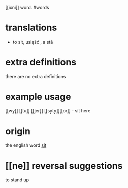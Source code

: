 [[ixni]] word.
#words
# translations
- to sit, usiąść , a stă
# extra definitions
there are no extra definitions 
# example usage
[[wy]] [[tu]] [[jer]] [[syty]][[or]] - sit here
# origin
the english word [sit](https://en.wikipedia.org/wiki/Sitting)
# [[ne]] reversal suggestions 
to stand up
